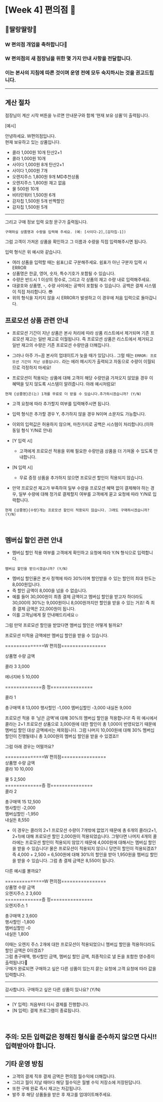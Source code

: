 # [Week 4] 편의점 🏪


## 🔔딸랑딸랑🔔<br>
### W 편의점 개업을 축하합니다🎊
### W 편의점의 새 점장님을 위한 몇 가지 안내 사항을 전달합니다.

### 이는 본사의 지침에 따른 것이며 운영 전에 모두 숙지하시는 것을 권고드립니다.

---

## 계산 절차

점장님이 계산 시작 버튼을 누르면 안내문구와 함께 ‘현재 보유 상품’이 출력됩니다.

[예시]

안녕하세요. W편의점입니다.<br>
현재 보유하고 있는 상품입니다.

- 콜라 1,000원 10개 탄산2+1
- 콜라 1,000원 10개
- 사이다 1,000원 8개 탄산2+1
- 사이다 1,000원 7개
- 오렌지주스 1,800원 9개 MD추천상품
- 오렌지주스 1,800원 재고 없음
- 물 500원 10개
- 비타민워터 1,500원 6개
- 감자칩 1,500원 5개 반짝할인
- 감자칩 1,500원 5개
---

그리고 구매 정보 입력 요청 문구가 출력됩니다.


`구매하실 상품명과 수량을 입력해 주세요. (예: [사이다-2],[감자칩-1])`


그럼 고객이 가져온 상품을 확인하고 그 이름과 수량을 직접 입력해주시면 됩니다.

입력 형식은 위 예시와 같습니다.

- 여러 상품을 입력할 때는 쉼표(,)로 구분해주세요. 쉼표가 아닌 구분자 입력 시 ERROR
- 상품명은 한글, 영어, 숫자, 특수기호가 포함될 수 있습니다.
- 수량은 반드시 1 이상의 정수로, 그리고 각 상품의 재고 수량 내로 입력해주세요.
- 대괄호와 상품명, -, 수량 사이에는 공백이 포함될 수 있습니다. 공백은 결제 시스템이 직접 처리합니다. 😎
- 위의 형식을 지키지 않을 시 ERROR가 발생하고 이 경우에 처음 입력으로 돌아갑니다.

## 프로모션 상품 관련 안내

- 프로모션 기간이 지난 상품은 본사 처리에 따라 상품 리스트에서 제거되며 기존 프로모션 재고는 일반 재고로 이월됩니다. 즉 프로모션 상품은 리스트에서 제거되고 일반 재고의 수량은 기존 프로모션 수량만큼 더해집니다.
- 그러나 아주 가~끔 본사의 업데이트가 늦을 때가 있답니다.. 그럴 때는 `ERROR: 프로모션 기간이 지난 상품입니다.` 라는 에러 메시지가 출력되고 자동으로 수량이 이월되므로 걱정하지 마세요!

- 프로모션이 적용되는 상품에 대해 고객이 해당 수량만큼 가져오지 않았을 경우 이 혜택을 잊지 않도록 시스템이 알려줍니다. 아래 예시처럼요!


`현재 {상품명}은(는) 1개를 무료로 더 받을 수 있습니다.추가하시겠습니까? (Y/N)`

- 고객 요청에 따라 추가할지 여부를 입력해주시면 됩니다.
- 입력 형식은 추가할 경우 Y, 추가하지 않을 경우 N이며 소문자도 가능합니다.
- 이외의 입력값은 허용하지 않으며, 마찬가지로 공백은 시스템이 처리합니다.(이하 동일 형식 Y/N로 안내)

- [Y 입력 시]
    - 고객에게 프로모션 적용을 위해 필요한 수량만큼 상품을 더 가져올 수 있도록 안내합니다.
- [N 입력 시]
    - 무료 증정 상품을 추가하지 않으면 프로모션 할인이 적용되지 않습니다.

- 만약 프로모션 재고가 부족하여 일부 수량을 프로모션 혜택 없이 결제해야 하는 경우, 일부 수량에 대해 정가로 결제할지 여부를 고객에게 묻고 요청에 따라 Y/N로 입력합니다.


`현재 {상품명}{수량}개는 프로모션 할인이 적용되지 않습니다. 그래도 구매하시겠습니까? (Y/N)`


<br>

## 멤버십 할인 관련 안내

- 멤버십 할인 적용 여부를 고객에게 확인하고 요청에 따라 Y/N 형식으로 입력합니다.


`멤버십 할인을 받으시겠습니까? (Y/N)`


- 멤버십 할인율은 본사 정책에 따라 30%이며 할인받을 수 있는 할인의 최대 한도는 8,000원입니다.
- 즉 할인 금액이 8,000을 넘을 수 없습니다.
- 예를 들어 30,000원이 최종 결제 금액이고 멤버십 할인을 받고자 하더라도 30,000의 30%는 9,000원이니 8,000원까지만 할인을 받을 수 있는 거죠! 즉 최종 결제 금액은 22,000원이 됩니다.
- 이를 고객님에게 잘 안내해드리세요☺️

그럼 만약 프로모션 할인을 받았다면 멤버십 할인은 어떻게 될까요?

프로모션 미적용 금액에만 멤버십 할인을 받을 수 있습니다.

==============W 편의점================

상품명	수량	금액

콜라	3	3,000

에너지바	5	10,000

=============증   	   정===============

콜라	 1

총구매액		8	13,000
행사할인			-1,000
멤버십할인			-3,000
내실돈			 9,000

프로모션 적용 후 ‘남은 금액’에 대해 30%의 멤버십 할인을 적용합니다!
즉 위 예시에서 콜라는 2+1 프로모션 상품으로 3,000원에 대한 할인이 총 1,000이 반영되었기 때문에 멤버십 할인 대상 금액에서는 제외됩니다. 그럼 나머지 10,000원에 대해 30% 멤버십 할인이 진행될테니 총 3,000원의 멤버십 할인을 받을 수 있겠죠!!

그럼 아래 경우는 어떨까요?

==============W 편의점================<br>
상품명	수량	금액<br>
콜라	10	10,000<br>

물      5      2,500<br>
=============증	            정===============<br>
콜라         	2

총구매액		15	12,500<br>
행사할인			-2,000<br>
멤버십할인			-1,950<br>
내실돈			 8,550<br>

- 이 경우는 콜라의 2+1 프로모션 수량이 7개밖에 없었기 때문에 총 6개의 콜라(2+1, 2+1)에 대해 프로모션 할인 2,000원이 적용되었습니다. 그렇다면 나머지 4개의 콜라에는 프로모션 할인이 적용되지 않았기 때문에 4,000원에 대해서는 멤버십 할인을 받을 수 있습니다! 물은 프로모션이 적용되지 않으니 당연히 할인이 적용되겠죠? 즉 4,000 + 2,500 = 6,500원에 대해 30%의 할인을 받아 1,950원을 멤버십 할인을 받을 수 있습니다. 그럼 총 결제 금액은 8,550이 됩니다.

다른 예시를 볼까요?

==============W 편의점================<br>
상품명	   수량	금액<br>
오렌지주스	    2	       3,600<br>
=============증  	정===============<br>
오렌지주스	       1<br>

총구매액		2	3,600<br>
행사할인			-1,800<br>
멤버십할인			-0<br>
내실돈			 1,800<br>

이때는 오렌지 주스 2개에 대한 프로모션이 적용되었으니 멤버십 할인을 적용하더라도 할인 금액은 0이겠죠?<br>
그럼 총구매액, 행사할인 금액, 멤버십 할인 금액, 최종적으로 낼 돈을 포함한 영수증이 출력됩니다🧾<br>
구매가 완료되면 구매하고 싶은 다른 상품이 있는지 묻는 요청에 고객 요청에 따라 값을 입력합니다.

---

감사합니다. 구매하고 싶은 다른 상품이 있나요? (Y/N)

---

- [Y 입력]: 처음부터 다시 결제를 진행합니다.
- [N 입력]: 결제 프로그램이 종료됩니다.

<br>

## 주의: 모든 입력값은 정해진 형식을 준수하지 않으면 다시!! 입력받아야 합니다.


## 기타 운영 방침

- 고객의 결제 직후 결제 금액은 편의점 월수익에 더해집니다.
- 그리고 월이 지날 때마다 해당 월수익은 월별 수익 저장소에 저장된답니다.
- 또한 구매 완료 즉시 재고는 차감됩니다.
- 발주 후 해당 상품들을 받은 후 재고를 업데이트해주세요.

















